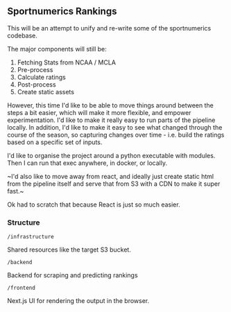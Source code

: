 ## Sportnumerics Rankings

This will be an attempt to unify and re-write some of the sportnumerics codebase.

The major components will still be:
1. Fetching Stats from NCAA / MCLA
2. Pre-process
3. Calculate ratings
4. Post-process
5. Create static assets

However, this time I'd like to be able to move things around between the steps a bit easier, which will make it more flexible, and empower experimentation. I'd like to make it really easy to run parts of the pipeline locally. In addition, I'd like to make it easy to see what changed through the course of the season, so capturing changes over time - i.e. build the ratings based on a specific set of inputs.

I'd like to organise the project around a python executable with modules. Then I can run that exec anywhere, in docker, or locally.

~I'd also like to move away from react, and ideally just create static html from the pipeline itself and serve that from S3 with a CDN to make it super fast.~

Ok had to scratch that because React is just so much easier.

### Structure

    /infrastructure

Shared resources like the target S3 bucket.

    /backend

Backend for scraping and predicting rankings

    /frontend

Next.js UI for rendering the output in the browser.
